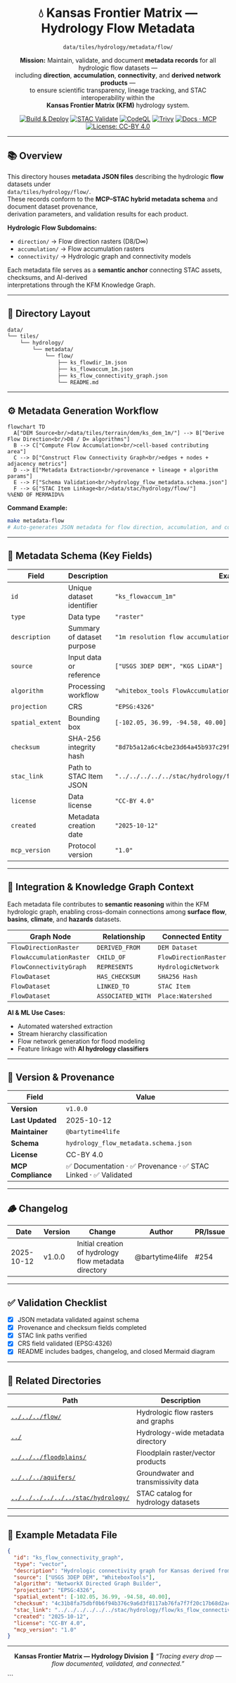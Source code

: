 <div align="center">

# 💧 Kansas Frontier Matrix — Hydrology Flow Metadata  
`data/tiles/hydrology/metadata/flow/`

**Mission:** Maintain, validate, and document **metadata records** for all hydrologic flow datasets —  
including **direction**, **accumulation**, **connectivity**, and **derived network products** —  
to ensure scientific transparency, lineage tracking, and STAC interoperability within the  
**Kansas Frontier Matrix (KFM)** hydrology system.

[![Build & Deploy](https://github.com/bartytime4life/Kansas-Frontier-Matrix/actions/workflows/site.yml/badge.svg)](../../../../../../.github/workflows/site.yml)
[![STAC Validate](https://github.com/bartytime4life/Kansas-Frontier-Matrix/actions/workflows/stac-validate.yml/badge.svg)](../../../../../../.github/workflows/stac-validate.yml)
[![CodeQL](https://github.com/bartytime4life/Kansas-Frontier-Matrix/actions/workflows/codeql.yml/badge.svg)](../../../../../../.github/workflows/codeql.yml)
[![Trivy](https://github.com/bartytime4life/Kansas-Frontier-Matrix/actions/workflows/trivy.yml/badge.svg)](../../../../../../.github/workflows/trivy.yml)
[![Docs · MCP](https://img.shields.io/badge/Docs-MCP-blue)](../../../../../../docs/)
[![License: CC-BY 4.0](https://img.shields.io/badge/License-CC--BY%204.0-green)](../../../../../../LICENSE)

</div>

---

## 📚 Overview

This directory houses **metadata JSON files** describing the hydrologic **flow** datasets under  
`data/tiles/hydrology/flow/`.  
These records conform to the **MCP–STAC hybrid metadata schema** and document dataset provenance,  
derivation parameters, and validation results for each product.

**Hydrologic Flow Subdomains:**
- `direction/` → Flow direction rasters (D8/D∞)
- `accumulation/` → Flow accumulation rasters
- `connectivity/` → Hydrologic graph and connectivity models  

Each metadata file serves as a **semantic anchor** connecting STAC assets, checksums, and AI-derived  
interpretations through the KFM Knowledge Graph.

---

## 📂 Directory Layout

```bash
data/
└── tiles/
    └── hydrology/
        └── metadata/
            └── flow/
                ├── ks_flowdir_1m.json
                ├── ks_flowaccum_1m.json
                ├── ks_flow_connectivity_graph.json
                └── README.md
````

---

## ⚙️ Metadata Generation Workflow

```mermaid
flowchart TD
  A["DEM Source<br/>data/tiles/terrain/dem/ks_dem_1m/"] --> B["Derive Flow Direction<br/>D8 / D∞ algorithms"]
  B --> C["Compute Flow Accumulation<br/>cell-based contributing area"]
  C --> D["Construct Flow Connectivity Graph<br/>edges + nodes + adjacency metrics"]
  D --> E["Metadata Extraction<br/>provenance + lineage + algorithm params"]
  E --> F["Schema Validation<br/>hydrology_flow_metadata.schema.json"]
  F --> G["STAC Item Linkage<br/>data/stac/hydrology/flow/"]
%%END OF MERMAID%%
```

**Command Example:**

```bash
make metadata-flow
# Auto-generates JSON metadata for flow direction, accumulation, and connectivity datasets
```

---

## 🧩 Metadata Schema (Key Fields)

| Field            | Description                | Example                                                              |
| ---------------- | -------------------------- | -------------------------------------------------------------------- |
| `id`             | Unique dataset identifier  | `"ks_flowaccum_1m"`                                                  |
| `type`           | Data type                  | `"raster"`                                                           |
| `description`    | Summary of dataset purpose | `"1m resolution flow accumulation raster for Kansas"`                |
| `source`         | Input data or reference    | `["USGS 3DEP DEM", "KGS LiDAR"]`                                     |
| `algorithm`      | Processing workflow        | `"whitebox_tools FlowAccumulationFullWorkflow"`                      |
| `projection`     | CRS                        | `"EPSG:4326"`                                                        |
| `spatial_extent` | Bounding box               | `[-102.05, 36.99, -94.58, 40.00]`                                    |
| `checksum`       | SHA-256 integrity hash     | `"8d7b5a12a6c4cbe23d64a45b937c29f4b51208c1a0c2c6b9e30f5b8d7e817cd7"` |
| `stac_link`      | Path to STAC Item JSON     | `"../../../../../stac/hydrology/flow/ks_flowaccum_1m.json"`          |
| `license`        | Data license               | `"CC-BY 4.0"`                                                        |
| `created`        | Metadata creation date     | `"2025-10-12"`                                                       |
| `mcp_version`    | Protocol version           | `"1.0"`                                                              |

---

## 🧠 Integration & Knowledge Graph Context

Each metadata file contributes to **semantic reasoning** within the KFM hydrologic graph, enabling
cross-domain connections among **surface flow**, **basins**, **climate**, and **hazards** datasets.

| Graph Node               | Relationship      | Connected Entity      |
| ------------------------ | ----------------- | --------------------- |
| `FlowDirectionRaster`    | `DERIVED_FROM`    | `DEM Dataset`         |
| `FlowAccumulationRaster` | `CHILD_OF`        | `FlowDirectionRaster` |
| `FlowConnectivityGraph`  | `REPRESENTS`      | `HydrologicNetwork`   |
| `FlowDataset`            | `HAS_CHECKSUM`    | `SHA256 Hash`         |
| `FlowDataset`            | `LINKED_TO`       | `STAC Item`           |
| `FlowDataset`            | `ASSOCIATED_WITH` | `Place:Watershed`     |

**AI & ML Use Cases:**

* Automated watershed extraction
* Stream hierarchy classification
* Flow network generation for flood modeling
* Feature linkage with **AI hydrology classifiers**

---

## 🧮 Version & Provenance

| Field              | Value                                                        |
| ------------------ | ------------------------------------------------------------ |
| **Version**        | `v1.0.0`                                                     |
| **Last Updated**   | 2025-10-12                                                   |
| **Maintainer**     | `@bartytime4life`                                            |
| **Schema**         | `hydrology_flow_metadata.schema.json`                        |
| **License**        | CC-BY 4.0                                                    |
| **MCP Compliance** | ✅ Documentation · ✅ Provenance · ✅ STAC Linked · ✅ Validated |

---

## 🪵 Changelog

| Date       | Version | Change                                                | Author          | PR/Issue |
| ---------- | ------- | ----------------------------------------------------- | --------------- | -------- |
| 2025-10-12 | v1.0.0  | Initial creation of hydrology flow metadata directory | @bartytime4life | #254     |

---

## ✅ Validation Checklist

* [x] JSON metadata validated against schema
* [x] Provenance and checksum fields completed
* [x] STAC link paths verified
* [x] CRS field validated (EPSG:4326)
* [x] README includes badges, changelog, and closed Mermaid diagram

---

## 🔗 Related Directories

| Path                                                                     | Description                         |
| ------------------------------------------------------------------------ | ----------------------------------- |
| [`../../../flow/`](../../../flow/)                                       | Hydrologic flow rasters and graphs  |
| [`../`](../)                                                             | Hydrology-wide metadata directory   |
| [`../../../floodplains/`](../../../floodplains/)                         | Floodplain raster/vector products   |
| [`../../../aquifers/`](../../../aquifers/)                               | Groundwater and transmissivity data |
| [`../../../../../../stac/hydrology/`](../../../../../../stac/hydrology/) | STAC catalog for hydrology datasets |

---

## 🧭 Example Metadata File

```json
{
  "id": "ks_flow_connectivity_graph",
  "type": "vector",
  "description": "Hydrologic connectivity graph for Kansas derived from 1m DEM flow direction and accumulation rasters.",
  "source": ["USGS 3DEP DEM", "WhiteboxTools"],
  "algorithm": "NetworkX Directed Graph Builder",
  "projection": "EPSG:4326",
  "spatial_extent": [-102.05, 36.99, -94.58, 40.00],
  "checksum": "4c31b8fa75dbf0b6f94b376c9a6d3f8117ab76fa7f7f20c17b68d2ac0b81c8f5",
  "stac_link": "../../../../../../stac/hydrology/flow/ks_flow_connectivity_graph.json",
  "created": "2025-10-12",
  "license": "CC-BY 4.0",
  "mcp_version": "1.0"
}
```

---

<div align="center">

**Kansas Frontier Matrix — Hydrology Division**
🌊 *“Tracing every drop — flow documented, validated, and connected.”*

</div>
```

